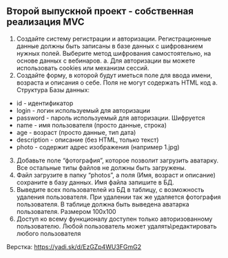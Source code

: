 ## Второй выпускной проект - собственная реализация MVC
1. Создайте систему регистрации и авторизации. Регистрационные данные
должны быть записаны в базе данных с шифрованием нужных полей.
Выберите метод шифрования самостоятельно, на основе данных с
вебинаров.
a. Для авторизации вы можете использовать cookies или механизм сессий.
2. Создайте форму, в которой будут иметься поле для ввода имени, возраста и
описания о себе. Поля не могут содержать HTML код
a. Структура Базы данных:
 + id - идентификатор
 + login - логин используемый для авторизации
 + password - пароль используемый для авторизации. Шифруется
 + name - имя пользователя (просто данные, строка)
 + age - возраст (просто данные, тип дата)
 + description - описание (без HTML, только текст)
 + photo - содержит адрес изображения (например 1.jpg)
3. Добавьте поле “фотография”, которое позволит загрузить аватарку. Все
остальные типы файлов не должны быть загружены.
4. Файл загрузите в папку “photos”, а поля (Имя, возраст и описание) сохраните в
базу данных. Имя файла запишите в БД.
5. Выведите всех пользователей из БД в таблицу, с возможность удаления
пользователя. При удалении так же удаляется фотография пользователя. В
таблице должна быть выведена аватарка пользователя. Размером 100х100
6. Доступ ко всему функционалу доступен только авторизованному пользователю.
Любой пользователь может удалять\редактировать любого пользователя

Верстка: https://yadi.sk/d/EzGZp4WU3FGmG2